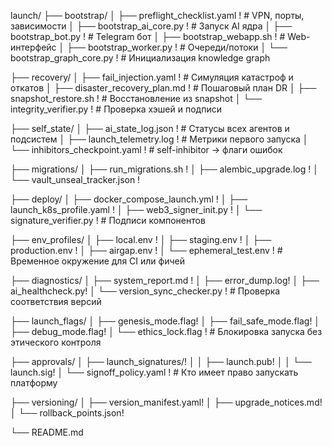launch/
├── bootstrap/
│   ├── preflight_checklist.yaml   !     # VPN, порты, зависимости
│   ├── bootstrap_ai_core.py       !     # Запуск AI ядра
│   ├── bootstrap_bot.py           !     # Telegram бот
│   ├── bootstrap_webapp.sh        !     # Web-интерфейс
│   ├── bootstrap_worker.py        !     # Очереди/потоки
│   └── bootstrap_graph_core.py    !     # Инициализация knowledge graph

├── recovery/
│   ├── fail_injection.yaml        !     # Симуляция катастроф и откатов
│   ├── disaster_recovery_plan.md  !     # Пошаговый план DR
│   ├── snapshot_restore.sh      !       # Восстановление из snapshot
│   └── integrity_verifier.py      !     # Проверка хэшей и подписи

├── self_state/
│   ├── ai_state_log.json        !       # Статусы всех агентов и подсистем
│   ├── launch_telemetry.log    !        # Метрики первого запуска
│   └── inhibitors_checkpoint.yaml   !   # self-inhibitor → флаги ошибок

├── migrations/
│   ├── run_migrations.sh  !
│   ├── alembic_upgrade.log  !
│   └── vault_unseal_tracker.json  !

├── deploy/
│   ├── docker_compose_launch.yml  !
│   ├── launch_k8s_profile.yaml  !
│   ├── web3_signer_init.py  !
│   └── signature_verifier.py     !      # Подписи компонентов

├── env_profiles/
│   ├── local.env  !
│   ├── staging.env !
│   ├── production.env  !
│   ├── airgap.env  !
│   └── ephemeral_test.env     !          # Временное окружение для CI или фичей

├── diagnostics/
│   ├── system_report.md  !
│   ├── error_dump.log!
│   ├── ai_healthcheck.py!
│   └── version_sync_checker.py   !      # Проверка соответствия версий

├── launch_flags/
│   ├── genesis_mode.flag!
│   ├── fail_safe_mode.flag!
│   ├── debug_mode.flag!
│   └── ethics_lock.flag       !         # Блокировка запуска без этического контроля

├── approvals/
│   ├── launch_signatures/!
│   │   ├── launch.pub!
│   │   └── launch.sig!
│   └── signoff_policy.yaml      !      # Кто имеет право запускать платформу

├── versioning/
│   ├── version_manifest.yaml!
│   ├── upgrade_notices.md!
│   └── rollback_points.json!

└── README.md
